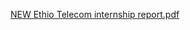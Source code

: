 [NEW Ethio Telecom internship report.pdf](https://github.com/user-attachments/files/16066973/NEW.Ethio.Telecom.internship.report.pdf)
